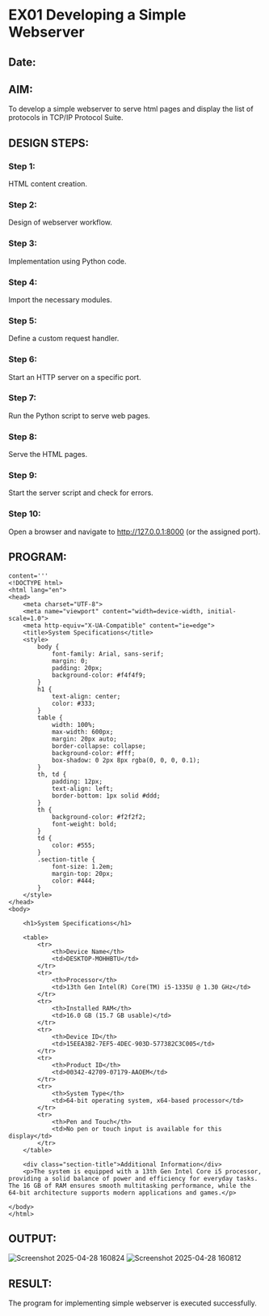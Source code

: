 # EX01 Developing a Simple Webserver
## Date:

## AIM:
To develop a simple webserver to serve html pages and display the list of protocols in TCP/IP Protocol Suite.

## DESIGN STEPS:
### Step 1: 
HTML content creation.

### Step 2:
Design of webserver workflow.

### Step 3:
Implementation using Python code.

### Step 4:
Import the necessary modules.

### Step 5:
Define a custom request handler.

### Step 6:
Start an HTTP server on a specific port.

### Step 7:
Run the Python script to serve web pages.

### Step 8:
Serve the HTML pages.

### Step 9:
Start the server script and check for errors.

### Step 10:
Open a browser and navigate to http://127.0.0.1:8000 (or the assigned port).

## PROGRAM:
```
content='''
<!DOCTYPE html>
<html lang="en">
<head>
    <meta charset="UTF-8">
    <meta name="viewport" content="width=device-width, initial-scale=1.0">
    <meta http-equiv="X-UA-Compatible" content="ie=edge">
    <title>System Specifications</title>
    <style>
        body {
            font-family: Arial, sans-serif;
            margin: 0;
            padding: 20px;
            background-color: #f4f4f9;
        }
        h1 {
            text-align: center;
            color: #333;
        }
        table {
            width: 100%;
            max-width: 600px;
            margin: 20px auto;
            border-collapse: collapse;
            background-color: #fff;
            box-shadow: 0 2px 8px rgba(0, 0, 0, 0.1);
        }
        th, td {
            padding: 12px;
            text-align: left;
            border-bottom: 1px solid #ddd;
        }
        th {
            background-color: #f2f2f2;
            font-weight: bold;
        }
        td {
            color: #555;
        }
        .section-title {
            font-size: 1.2em;
            margin-top: 20px;
            color: #444;
        }
    </style>
</head>
<body>

    <h1>System Specifications</h1>
    
    <table>
        <tr>
            <th>Device Name</th>
            <td>DESKTOP-MOHHBTU</td>
        </tr>
        <tr>
            <th>Processor</th>
            <td>13th Gen Intel(R) Core(TM) i5-1335U @ 1.30 GHz</td>
        </tr>
        <tr>
            <th>Installed RAM</th>
            <td>16.0 GB (15.7 GB usable)</td>
        </tr>
        <tr>
            <th>Device ID</th>
            <td>15EEA3B2-7EF5-4DEC-903D-577382C3C005</td>
        </tr>
        <tr>
            <th>Product ID</th>
            <td>00342-42709-07179-AAOEM</td>
        </tr>
        <tr>
            <th>System Type</th>
            <td>64-bit operating system, x64-based processor</td>
        </tr>
        <tr>
            <th>Pen and Touch</th>
            <td>No pen or touch input is available for this display</td>
        </tr>
    </table>
    
    <div class="section-title">Additional Information</div>
    <p>The system is equipped with a 13th Gen Intel Core i5 processor, providing a solid balance of power and efficiency for everyday tasks. The 16 GB of RAM ensures smooth multitasking performance, while the 64-bit architecture supports modern applications and games.</p>

</body>
</html>
```


## OUTPUT:


![Screenshot 2025-04-28 160824](https://github.com/user-attachments/assets/be1f51b1-22e5-4769-a6bf-163720e1a35b)
![Screenshot 2025-04-28 160812](https://github.com/user-attachments/assets/ba395ebf-b016-40d3-8f2a-d175f6a6ed54)


## RESULT:
The program for implementing simple webserver is executed successfully.
